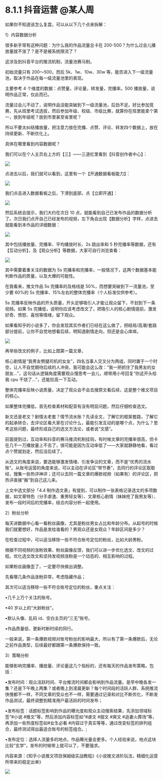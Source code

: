 # 8.1.1 抖音运营 @某人周

如果你不知道该怎么复盘，可以从以下几个点来拆解：

1）内容数据分析

很多新手常有这种问题：为什么我的作品流量总卡在 200-500？为什么过会儿播放量就不涨了？是不是被系统限流了？

这涉及到抖音平台的推流机制，流量池赛马制。

初始流量只有 200～500，而后 5k、1w、10w、30w 等，能否进入下一级流量池，取决于作品在每一级流量池里的表现。

主要参考 4 个维度的数据：点赞量，评论量，转发量，完播率。500 播放量，说明作品正常，仅此而已。

流量过会儿不动了，说明作品没能突破到下一级流量池，后劲不足。好比参加竞赛，先从班里考试选拔，然后参加年级、校级、市级比赛，就算你在班里能拿个第一，放到年级呢？放到市里甚至省里呢？

所以不要太纠结播放量，把注意力放在完播、点赞、评论、转发四个数据上，放在持续更新、不断优化上。

具体在哪里看到内容数据呢？

我们可以在个人主页右上方的【三】——三道杠里看到【抖音创作者中心】：

![](img/a7233bc8c8c682e2249ac9fef6cab5ae.png)

点进去以后，我们就可以看到，这里有一个【开通数据看板能力】：

![](img/26ae3684b7df2eef83ca8210532e64fc.png)

我们点击进入数据看板之后，下滑到底部，点【立即开通】：

![](img/a761900fc673ca2ca81bb54333aea4cd.png)

然后系统会提示，我们大约在次日 10 点，就能看到自己已发布作品的数据分析了。次日我们点开自己已经发布的视频，左下角会出现【数据分析】字样，点进去就能看到本作品的详细数据：

![](img/eb0dae2e43bc25566b00f61ab5b5a2de.png)

其中包括播放量、完播率、平均播放时长、2s 跳出率和 5 秒完播率等数据，还有【互动分析】，及【观众分析】等数据，大家可自行浏览查看：

![](img/1ffacd07b38a04f11d9fa77e9c7c9679.png)

其中需要着重关注的数据为 5s 完播率和完播率，一般情况下，这两个数据基本能判断作品的质量，以及大爆的可能性。

在我看来，推文作品 5s 完播率的及格线是 50%，而想要突破到下一流量池，至少要 60%的 5s 完播率、15%左右的整体完播率（个人标准仅供参考）。

5s 完播率反映作品的开头质量，开头足够吸引人才能让观众留下，不划到下一条视频。如果 5s 完播低，说明你应该考虑改文了，把吸引人的核心剧情提前，激发好奇、愤怒、喜悦等情绪，留下观众。

如果看知乎的小说多了，你会发现其实作者们已经在这么做了，把结局/高潮/套路部分提前，让你不自觉地想看后续，明知道剧情走向，但还是会心痒痒。

![](img/72159c0ce99e3d2bc9d4640df92e9bf5.png)

再举些改文的例子，比如上图第一篇文章，

核心剧情是“我男友劈腿司机的女友”，四名当事人交叉分为两组，同时置于一个时空，让人不自觉期待后续的人冲突，我可能会这么改：“我一把抓住了我男友的女朋友...”，这句话从逻辑角度需要观众慢思考一会儿，顺带用小号回复“你这开头给我 cpu 干烧了...”，还能拉高一下互动。

整体完播率反映小说质量，决定了观众会不会去搜原文看后续，这是整个推文项目的核心。

如果整体完播低，首先检查素材和配音有没有明显问题，然后仔细检查选文。

新文还是老文？剧情太老套？情节流水账？先读全文，了解它的框架套路，了解它的起承转合，去评论区看大家在讨论什么，最能引发互动的是哪个点，为什么？思考这些问题，最终形成自己的选文方法论，或者说“文感”。

前面提到过，互动率和抖音的赛马推流机制挂钩，有时候文章的完播率很高，但卡在几千一万播放量上不去了，很可能是因为互动率低了——大家就静静地看，看过点个赞就划走，然后没后续了。

从选文的角度来说，要选能够激发情绪、引发争议的文章，而不是“优秀的流水账”。从账号运营的角度来说，可以主动在评论区“带节奏”，去同行的评论区取取经，搜集一些热评神评；还可以去同一篇文章的爆款视频（如果有）的评论区，把热评直接“搬”到自己这儿来。

上文中选文部分「4.4 制作选文表」有提到，可以制作一张表格记录选文的多项数据，如文章特色（分手虐渣、重男轻女等）、文章核心剧情（妹妹抢了我男友等）、发布一段时间后的完播率，结合内容分析一起使用。

2）粉丝分析

每天进数据中心看一看粉丝画像，尤其是粉丝男女占比和年龄分布。从起号的时候我们就要想好，作品是发给谁看的？男观众还是女观众？年龄区间是多少？

在检查过程中，可以适当移除一些不符合账号定位的粉丝，比如大龄男粉。

根据不同视频的涨粉效果、粉丝画像反馈，我们可以进一步优化选文、改文的过程。优化选文改文和坚持发视频涨粉是一个动态的、相互影响的过程。

如果粉丝画像歪了，一定要尽快做出调整。

先看哪几条作品涨粉异常，考虑隐藏作品；

其次可以适当移除一些不符合账号定位的粉丝，重点关注：

•几千上万个关注的账号。

•40 岁以上的“大龄粉丝”。

•默认头像、乱码 id、空白主页的“三无”账号。

•作品质量低、更新时断时续的同行。

一般来说，第一条爆款视频对账号粉丝的影响最大，所以有了第一条爆款后，无论之前作品类型，后续最好都跟第一条爆款保持一致。

3）策略分析

能够影响完播率、播放量、评论量这几个指标的，还有每天的作品发布策略，包括：

•发布时间：观众活跃时间、平台推流时间都会影响到作品流量。是早中晚各发一集？还是下午晚上两集？或者晚上到凌晨更新？每个时间段的活跃人群、系统推流快慢都不一样，不同文章的受众也不一样，需要通过记录和对比不断优化，不断发作品测试，最终调整到精准用户最活跃的时间发布；

•发布标签：话题标签影响到作品的曝光度和观众主动搜索结果，先添加领域标签“#小说 #推文”等，然后添加内容标签如“#虐文 #甜文 #爽文 #追妻火葬场”等，再添加一些热度标签如#女生必看 #内容过于真实等等，通过改变标签的排列组合，最终测试得出最适合账号的标签组合。;

•发布定位：选择人流量多的地点，作品曝光量会更多。个人经验来说，地点这块比较“玄学”，发布的时候带上就可以了，不要强求。

内容来源：《知乎小说推文项目保姆级实战教程》《小说推文进阶玩法，精细化运营所带来的稳定出单》

![](img/8cd4882c394e0a215918dd25d4aa188b.png)